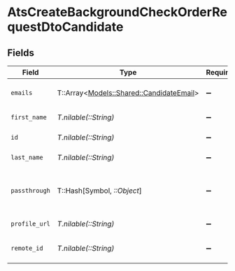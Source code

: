 # AtsCreateBackgroundCheckOrderRequestDtoCandidate


## Fields

| Field                                                                             | Type                                                                              | Required                                                                          | Description                                                                       | Example                                                                           |
| --------------------------------------------------------------------------------- | --------------------------------------------------------------------------------- | --------------------------------------------------------------------------------- | --------------------------------------------------------------------------------- | --------------------------------------------------------------------------------- |
| `emails`                                                                          | T::Array<[Models::Shared::CandidateEmail](../../models/shared/candidateemail.md)> | :heavy_minus_sign:                                                                | List of candidate emails                                                          |                                                                                   |
| `first_name`                                                                      | *T.nilable(::String)*                                                             | :heavy_minus_sign:                                                                | Candidate first name                                                              | Romain                                                                            |
| `id`                                                                              | *T.nilable(::String)*                                                             | :heavy_minus_sign:                                                                | Unique identifier                                                                 | 8187e5da-dc77-475e-9949-af0f1fa4e4e3                                              |
| `last_name`                                                                       | *T.nilable(::String)*                                                             | :heavy_minus_sign:                                                                | Candidate last name                                                               | Sestier                                                                           |
| `passthrough`                                                                     | T::Hash[Symbol, *::Object*]                                                       | :heavy_minus_sign:                                                                | Value to pass through to the provider                                             | {<br/>"other_known_names": "John Doe"<br/>}                                       |
| `profile_url`                                                                     | *T.nilable(::String)*                                                             | :heavy_minus_sign:                                                                | Candidate profile url                                                             | https://exmaple.com/candidate?id=xyz                                              |
| `remote_id`                                                                       | *T.nilable(::String)*                                                             | :heavy_minus_sign:                                                                | Provider's unique identifier                                                      | 8187e5da-dc77-475e-9949-af0f1fa4e4e3                                              |